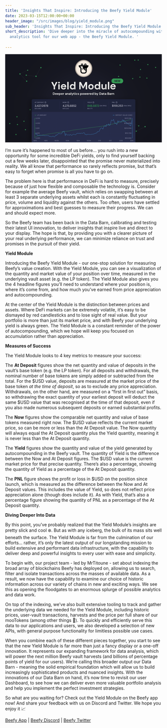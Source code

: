 ```yaml
---
title: 'Insights That Inspire: Introducing the Beefy Yield Module'
date: 2023-03-15T12:00:00+00:00
header_image: "/src/images/blog/yield_module.png"
sub_header: 'Insights That Inspire: Introducing the Beefy Yield Module'
short_description: 'Dive deeper into the miracle of autocompounding with the latest
  analytics tool for our web app - the Beefy Yield Module. '

---
```

![](/src/images/blog/yield_module.png)

I’m sure it’s happened to most of us before… you rush into a new opportunity for some incredible DeFi yields, only to find yourself backing out a few weeks later, disappointed that the promise never materialized into reality. We all know that performance so rarely reflects promise, but that’s easy to forget when promise is all you have to go on.

The problem here is that performance in DeFi is hard to measure, precisely because of just how flexible and composable the technology is. Consider for example the average Beefy vault, which relies on swapping between at least 3 separate underlying assets whilst each is constantly fluctuating in price, volume and liquidity against the others. Too often, users have settled for approximations and best guesses to measure their progress. We can and should expect more.

So the Beefy team has been back in the Data Barn, calibrating and testing their latest UI innovation, to deliver insights that inspire live and direct to your display. The hope is that, by providing you with a clearer picture of your real underlying performance, we can minimize reliance on trust and promises in the pursuit of their yield.

**Yield Module**

Introducing the Beefy Yield Module - our one-stop solution for measuring Beefy’s value creation. With the Yield Module, you can see a visualization of the quantity and market value of your position over time, measured in the underlying vault asset (e.g. the LP token). The Yield Module also gives you the 4 headline figures you’ll need to understand where your position is, where it’s come from, and how much you’ve earned from price appreciation and autocompounding.

At the center of the Yield Module is the distinction between prices and assets. Where DeFi markets can be extremely volatile, it’s easy to be dismayed by red candlesticks and to lose sight of real value. But your portfolio is more than just its market price, and with Beefy your underlying yield is always green. The Yield Module is a constant reminder of the power of autocompounding, which we hope will keep you focused on accumulation rather than appreciation.

**Measures of Success**

The Yield Module looks to 4 key metrics to measure your success:

The **At Deposit** figures show the net quantity and value of deposits in the vault’s base token (e.g. the LP token). For all deposits and withdrawals, the nominal number of base tokens are simply added or subtracted from the total. For the $USD value, deposits are measured at the market price of the base token _at the time of deposit_, so as to exclude any price appreciation. Withdrawals, on the other hand, are measured on a “first in first out” basis, so withdrawing the exact quantity of your earliest deposit will deduct the same $USD value that was recognised at the time of that deposit, even if you also made numerous subsequent deposits or earned substantial profits.

The **Now** figures show the comparable net quantity and value of base tokens measured right now. The $USD value reflects the current market price, so can be more or less than the At Deposit value. The Now quantity will always equal the At Deposit quantity plus the Yield quantity, meaning it is never less than the At Deposit quantity.

The **Yield** figures show the quantity and value of the yield generated by autocompounding in the Beefy vault. The quantity of Yield is the difference between the Now and At Deposit figures. The $USD value is the current market price for that precise quantity. There’s also a percentage, showing the quantity of Yield as a percentage of the At Deposit quantity.

The **PNL** figure shows the profit or loss in $USD on the position since launch, which is measured as the difference between the Now and At Deposit values. This includes the value of Yield, so does not reflect price appreciation alone (though does include it). As with Yield, that’s also a percentage figure showing the quantity of PNL as a percentage of the At Deposit quantity.

**Diving Deeper Into Data**

By this point, you’ve probably realized that the Yield Module’s insights are pretty slick and cool ❄️. But as with any iceberg, the bulk of its mass sits well beneath the surface. The Yield Module is far from the culmination of our efforts… rather, it’s only the latest output of our longstanding mission to build extensive and performant data infrastructure, with the capability to deliver deep and powerful insights to every user with ease and simplicity.

To begin with, our project team - led by MrTitoune - set about indexing the broad array of blockchains Beefy has deployed on, allowing us to search, filter and isolate transactions across the masses of available data. As a result, we now have the capability to examine our choice of historic information across our variety of chains in new and exciting ways. We see this as opening the floodgates to an enormous splurge of possible analytics and data work.

On top of the indexing, we’ve also built extensive tooling to track and gather the underlying data we needed for the Yield Module, including historic prices, user-vault transactions, harvests and the price per full share of our mooTokens (among other things 👀). To quickly and efficiently serve this data to our applications and users, we also developed a selection of new APIs, with general purpose functionality for limitless possible use cases.

When you combine each of these different pieces together, you start to see that the new Yield Module is far more than just a fancy display or a one-off innovation. It represents our expanding framework for data analysis, which will power the next million Beefy vault harvests (and billions of percentage points of yield for our users). We’re calling this broader output our Data Barn - meaning the solid empirical foundation which will allow us to build increasingly sophisticated products and nuanced insights. With the innovations of our Data Barn on hand, it’s now time to revisit our user Dashboard, to see how we can deliver even more valuable portfolio analysis and help you implement the perfect investment strategies.

So what are you waiting for? Check out the Yield Module on the Beefy app now! And share your feedback with us on Discord and Twitter. We hope you enjoy it 📈

[Beefy App](http://app.beefy.com) | [Beefy Discord](https://discord.gg/yq8wfHd) | [Beefy Twitter](https://twitter.com/beefyfinance)